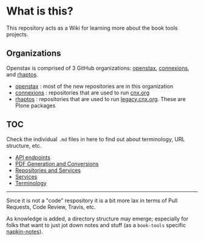 # What is this?

This repository acts as a Wiki for learning more about the book tools projects.

## Organizations

Openstax is comprised of 3 GitHub organizations:
[openstax](https://github.com/openstax), [connexions](https://github.com/connexions), and [rhaptos](https://github.com/rhaptos).

- [openstax](https://github.com/openstax) : most of the new repositories are in this organization
- [connexions](https://github.com/connexions) : repositories that are used to run [cnx.org](#cnxorg)
- [rhaptos](https://github.com/rhaptos) : repositories that are used to run [legacy.cnx.org](#legacycnxorg). These are Plone packages

## TOC

Check the individual `.md` files in here to find out about terminology, URL structure, etc.

- [API endpoints](./api.md)
- [PDF Generation and Conversions](./conversions.md)
- [Repositories and Services](./repositories.md)
- [Services](./services.md)
- [Terminology](./terminology.md)

---

Since it is not a "code" respository it is a bit more lax in terms of Pull Requests, Code Review, Travis, etc.

As knowledge is added, a directory structure may emerge; especially for folks that want to just jot down notes and stuff (as a `book-tools` specific [napkin-notes](https://github.com/openstax/napkin-notes)).
